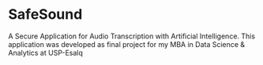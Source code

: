 # SafeSound
A Secure Application for Audio Transcription  with Artificial Intelligence. This application was developed as final project for my MBA in Data Science &amp; Analytics at USP-Esalq
